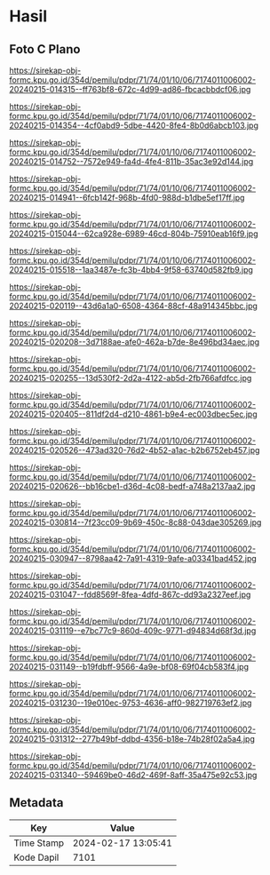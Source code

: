 # Hasil

## Foto C Plano

https://sirekap-obj-formc.kpu.go.id/354d/pemilu/pdpr/71/74/01/10/06/7174011006002-20240215-014315--ff763bf8-672c-4d99-ad86-fbcacbbdcf06.jpg

https://sirekap-obj-formc.kpu.go.id/354d/pemilu/pdpr/71/74/01/10/06/7174011006002-20240215-014354--4cf0abd9-5dbe-4420-8fe4-8b0d6abcb103.jpg

https://sirekap-obj-formc.kpu.go.id/354d/pemilu/pdpr/71/74/01/10/06/7174011006002-20240215-014752--7572e949-fa4d-4fe4-811b-35ac3e92d144.jpg

https://sirekap-obj-formc.kpu.go.id/354d/pemilu/pdpr/71/74/01/10/06/7174011006002-20240215-014941--6fcb142f-968b-4fd0-988d-b1dbe5ef17ff.jpg

https://sirekap-obj-formc.kpu.go.id/354d/pemilu/pdpr/71/74/01/10/06/7174011006002-20240215-015044--62ca928e-6989-46cd-804b-75910eab16f9.jpg

https://sirekap-obj-formc.kpu.go.id/354d/pemilu/pdpr/71/74/01/10/06/7174011006002-20240215-015518--1aa3487e-fc3b-4bb4-9f58-63740d582fb9.jpg

https://sirekap-obj-formc.kpu.go.id/354d/pemilu/pdpr/71/74/01/10/06/7174011006002-20240215-020119--43d6a1a0-6508-4364-88cf-48a914345bbc.jpg

https://sirekap-obj-formc.kpu.go.id/354d/pemilu/pdpr/71/74/01/10/06/7174011006002-20240215-020208--3d7188ae-afe0-462a-b7de-8e496bd34aec.jpg

https://sirekap-obj-formc.kpu.go.id/354d/pemilu/pdpr/71/74/01/10/06/7174011006002-20240215-020255--13d530f2-2d2a-4122-ab5d-2fb766afdfcc.jpg

https://sirekap-obj-formc.kpu.go.id/354d/pemilu/pdpr/71/74/01/10/06/7174011006002-20240215-020405--811df2d4-d210-4861-b9e4-ec003dbec5ec.jpg

https://sirekap-obj-formc.kpu.go.id/354d/pemilu/pdpr/71/74/01/10/06/7174011006002-20240215-020526--473ad320-76d2-4b52-a1ac-b2b6752eb457.jpg

https://sirekap-obj-formc.kpu.go.id/354d/pemilu/pdpr/71/74/01/10/06/7174011006002-20240215-020626--bb16cbe1-d36d-4c08-bedf-a748a2137aa2.jpg

https://sirekap-obj-formc.kpu.go.id/354d/pemilu/pdpr/71/74/01/10/06/7174011006002-20240215-030814--7f23cc09-9b69-450c-8c88-043dae305269.jpg

https://sirekap-obj-formc.kpu.go.id/354d/pemilu/pdpr/71/74/01/10/06/7174011006002-20240215-030947--8798aa42-7a91-4319-9afe-a03341bad452.jpg

https://sirekap-obj-formc.kpu.go.id/354d/pemilu/pdpr/71/74/01/10/06/7174011006002-20240215-031047--fdd8569f-8fea-4dfd-867c-dd93a2327eef.jpg

https://sirekap-obj-formc.kpu.go.id/354d/pemilu/pdpr/71/74/01/10/06/7174011006002-20240215-031119--e7bc77c9-860d-409c-9771-d94834d68f3d.jpg

https://sirekap-obj-formc.kpu.go.id/354d/pemilu/pdpr/71/74/01/10/06/7174011006002-20240215-031149--b19fdbff-9566-4a9e-bf08-69f04cb583f4.jpg

https://sirekap-obj-formc.kpu.go.id/354d/pemilu/pdpr/71/74/01/10/06/7174011006002-20240215-031230--19e010ec-9753-4636-aff0-982719763ef2.jpg

https://sirekap-obj-formc.kpu.go.id/354d/pemilu/pdpr/71/74/01/10/06/7174011006002-20240215-031312--277b49bf-ddbd-4356-b18e-74b28f02a5a4.jpg

https://sirekap-obj-formc.kpu.go.id/354d/pemilu/pdpr/71/74/01/10/06/7174011006002-20240215-031340--59469be0-46d2-469f-8aff-35a475e92c53.jpg


## Metadata

| Key        | Value               |
| ---------- | ------------------- |
| Time Stamp | 2024-02-17 13:05:41 |
| Kode Dapil | 7101                |



